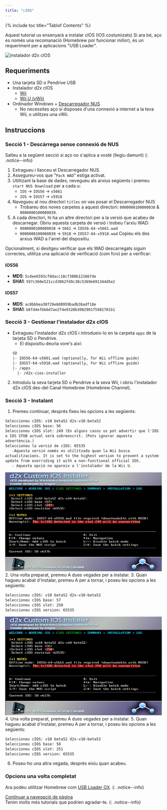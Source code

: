 ```yaml
---
title: "cIOS"
---
```


{% include toc title="Tablof Contents" %}

Aquest tutorial us ensenyarà a instalar cIOS (IOS costumizats) Si ara bé, aço es només una recomanació (Homebrew por funcionar millor), és un requeriment per a aplicacions "USB Loader".

![instalador d2x cIOS](/images/cIOS.png)

## Requeriments
- Una tarjeta SD o Pendrive USB
- Instalador d2x cIOS
   - [Wii](https://sites.google.com/site/completesg/backup-launchers/installation/d2x-cIOS-Installer-Wii.zip?attredirects=0&d=1)
   - [Wii U (vWii)](https://sites.google.com/site/completesg/backup-launchers/installation/d2x-cIOS-Installer-vWii.zip?attredirects=0&d=1)
- Ordinador Windows + [Descarregador NUS](https://sites.google.com/site/completesg/useful-tools/nus-downloader/NUSDownloader_v19.zip?attredirects=0&d=1)
   - No necessites aço si disposes d'una connexió a internet a la teva Wii, o utilitzes una vWii.

## Instruccions
### Secció 1 - Descàrrega sense connexió de NUS

Salteu a la següent secció si aço no s'aplica a vostè (llegiu damunt)
{: .notice--info}

1. Extragueu i llanceu el Descarregador NUS.
2. Assegureu-vos que "`Pack WAD`" estiga activat.
3. Utilitzant la base de dades, nevegueu als arxius següents i premeu `start NUS Download` per a cada u:
   - `IOS` -> `IOS56` -> `v5661`
   - `IOS` -> `IOS57` -> `v5918`
4. Navegueu al nou directori `titles` on vas posar el Descarregador NUS
   - Trobareu dos noves carpetes a aquest directori: `0000000100000038` & `0000000100000039`.
5. A cada directori, hi ha un altre directori per a la versió que acabeu de descarregar. Obriu aquesta carpeta de versió i trobeu l'arxiu WAD:
   - `0000000100000038` -> `5661` -> `IOS56-64-v5661.wad`
   - `0000000100000039` -> `5918` -> `IOS57-64-v5918.wad` Copieu els dos arxius WAD a l'arrel del dispositiu.

Opcionalment, si desitgeu verificar que els WAD descarregats siguin correctes, utilitza una aplicació de verificació (com fciv) per a verificar:

#### IOS56
 - **MD5**: `5cdee6593cf0dacc18cf300b12166fde`
 - **SHA1**: `597c360e521ccd3062fd9c38c5369e691344d5e2`
#### IOS57
 - **MD5**: `ac8bbbea38f29e8d8959badb3badf18e`
 - **SHA1**: `b8fd4efbb6d7ae2f4e9328b3082901f5981701b1`

### Secció 3 - Gestionar l'instalador d2x cIOS

- Extragueu l'instalador d2x cIOS i introdueix-lo en la carpeta `apps` de la tarjeta SD o Pendrive.
   - El dispositiu deuria vore's així:
   ```
   SD
   |- IOS56-64-v5661.wad (optionally, for Wii offline guide)
   |- IOS57-64-v5918.wad (optionally, for Wii offline guide)
   |- /apps
     |- /d2x-cios-installer
   ```
2. Introduïu la seva tarjeta SD o Pendrive a la seva Wii, i obriu l'instalador d2x cIOS des-del Canal Homebrew (Homebrew Channel).

### Secció 3 - Instalant

1. Premeu continuar, després fixeu les opcions a les següents:
```
Seleccioneu cIOS: v10 beta52 d2x-v10-beta52
Seleccioneu cIOS base: 56
Seleccioneu cIOS slot: 249 (En alguns casos us pot advertir que l'IOS o IOS STUB actual serà sobreescrit. (Pots ignorar aquesta advertència.)
Seleccioneu la versió de cIOS: 65535
   -Aquesta versió només es utilitzada quan la Wii busca actualitzacions. It is set to the highest version to prevent a system update from overriding it with a non-functional official IOS. 
   - Aquesta opció no apareix a l'instalador de la Wii U.
```
![Instalar cIOS 249](/images/Wii/Install249.png)
2. Una volta preparat, premeu A dues vegades per a instalar.
3. Quan hagueu acabat d'instalar, premeu A per a tornar, i poseu les opcions a les següents:
```
Seleccioneu cIOS: v10 beta52 d2x-v10-beta52
Seleccioneu cIOS base: 57
Seleccioneu cIOS slot: 250
Seleccioneu cIOS version: 65535
```
![Instalar cIOS 250](/images/Wii/Install250.png)
4. Una volta preparat, premeu A dues vegades per a instalar.
5. Quan hagueu acabat d'instalar, premeu A per a tornar, i poseu les opcions a les següents:
```
Seleccioneu cIOS: v10 beta52 d2x-v10-beta52
Seleccioneu cIOS base: 58
Seleccioneu cIOS slot: 251
Seleccioneu cIOS version: 65535
```
6. Poseu-ho una altra vegada, després eixiu quan acabeu.

### Opcions una volta completat

Ara podeu utilitzar Homebrew com [USB Loader GX](usbloadergx).
{: .notice--info}

[Continuar a navegació de pàgina](site-navigation)<br> Tenim molts més tutorials que podrien agradar-te.
{: .notice--info}
